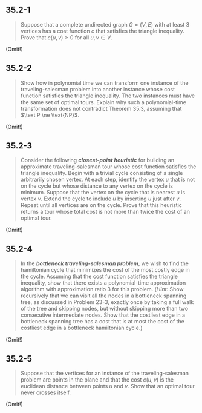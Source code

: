 ## 35.2-1

> Suppose that a complete undirected graph $G = (V, E)$ with at least $3$ vertices has a cost function $c$ that satisfies the triangle inequality. Prove that $c(u, v) \ge 0$ for all $u, v \in V$.

(Omit!)

## 35.2-2

> Show how in polynomial time we can transform one instance of the traveling-salesman problem into another instance whose cost function satisfies the triangle inequality. The two instances must have the same set of optimal tours. Explain why such a polynomial-time transformation does not contradict Theorem 35.3, assuming that $\text P \ne \text{NP}$.

(Omit!)

## 35.2-3

> Consider the following **_closest-point heuristic_** for building an approximate traveling-salesman tour whose cost function satisfies the triangle inequality. Begin with a trivial cycle consisting of a single arbitrarily chosen vertex. At each step, identify the vertex $u$ that is not on the cycle but whose distance to any vertex on the cycle is minimum. Suppose that the vertex on the cycle that is nearest $u$ is vertex $v$. Extend the cycle to include $u$ by inserting $u$ just after $v$. Repeat until all vertices are on the cycle. Prove that this heuristic returns a tour whose total cost is not more than twice the cost of an optimal tour.

(Omit!)

## 35.2-4

> In the **_bottleneck traveling-salesman problem_**, we wish to find the hamiltonian cycle that minimizes the cost of the most costly edge in the cycle. Assuming that the cost function satisfies the triangle inequality, show that there exists a polynomial-time approximation algorithm with approximation ratio $3$ for this problem. ($\textit{Hint:}$ Show recursively that we can visit all the nodes in a bottleneck spanning tree, as discussed in Problem 23-3, exactly once by taking a full walk of the tree and skipping nodes, but without skipping more than two consecutive intermediate nodes. Show that the costliest edge in a bottleneck spanning tree has a cost that is at most the cost of the costliest edge in a bottleneck hamiltonian cycle.)

(Omit!)

## 35.2-5

> Suppose that the vertices for an instance of the traveling-salesman problem are points in the plane and that the cost $c(u, v)$ is the euclidean distance between points $u$ and $v$. Show that an optimal tour never crosses itself.

(Omit!)
